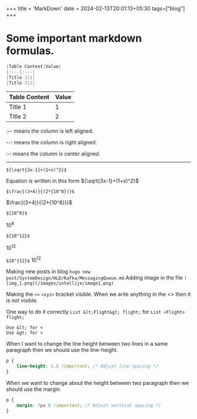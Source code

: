 +++
title = 'MarkDown'
date = 2024-02-13T20:01:13+05:30
tags=["blog"]
+++



# Some important markdown formulas.

```java
|Table Content|Value|
|:---|:---|
|Title 1|1|
|Title 2|2|
```

|Table Content|Value|
|:---|:---|
|Title 1|1|
|Title 2|2|

:-- means the column is left aligned.

--: means the column is right aligned.

:-: means the column is center aligned.

---

```${\sqrt{3x-1}+(1+x)^2}$```

Equation is written in this form ${\sqrt{3x-1}+(1+x)^2}$

```$\frac{(3+4)}{(2*{10^8})}$```

$\frac{(3+4)}{(2*{10^8})}$

```${10^8}$```

${10^8}$

```${10^12}$```

${10^12}$

```$10^{12}$```
$10^{12}$

Making new posts in blog `hugo new post/SystemDesign/HLD/Kafka/MessagingQueue.md`
Adding image in the file `![img_1.png](/images/intellije/image1.png)`

Making the `<>` `<xyz>` bracket visible. When we arite anything in the <> then it is not visible.

One way to do it correctly `List &lt;Flight&gt; flight;` for `List <Flight> flight;`

```
Use &lt; for <
Use &gt; for >
```

When I want to change the line height between two lines in a same paragraph then we should use the line-height.
```css
p {
    line-height: 1.5 !important; /* Adjust line spacing */
}
```
When we want to change about the height between two paragraph then we should use the margin.
```css
p {
    margin: 7px 0 !important; /* Adjust vertical spacing */
}
```